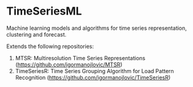 # TimeSeriesML
Machine learning models and algorithms for time series representation, clustering and forecast.

Extends the following repositories:
1) MTSR: Multiresolution Time Series Representations (https://github.com/igormanojlovic/MTSR)
2) TimeSeriesR: Time Series Grouping Algorithm for Load Pattern Recognition (https://github.com/igormanojlovic/TimeSeriesR)
